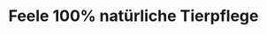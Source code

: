 ---
title: "Feele 100% natürliche Tierpflege"
url: /kissing/feele-100-natuerliche-tierpflege/
shop: Katalog
---